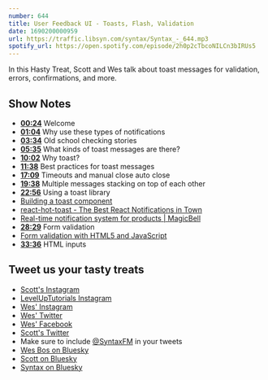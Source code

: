 ```yaml
---
number: 644
title: User Feedback UI - Toasts, Flash, Validation
date: 1690200000959
url: https://traffic.libsyn.com/syntax/Syntax_-_644.mp3
spotify_url: https://open.spotify.com/episode/2h0p2cTbcoNILCn3bIRUs5
---
```


In this Hasty Treat, Scott and Wes talk about toast messages for validation, errors, confirmations, and more.

## Show Notes

* **[00:24](#t=00:24)** Welcome
* **[01:04](#t=01:04)** Why use these types of notifications
* **[03:34](#t=03:34)** Old school checking stories
* **[05:35](#t=05:35)** What kinds of toast messages are there?
* **[10:02](#t=10:02)** Why toast?
* **[11:38](#t=11:38)** Best practices for toast messages
* **[17:09](#t=17:09)** Timeouts and manual close auto close
* **[19:38](#t=19:38)** Multiple messages stacking on top of each other
* **[22:56](#t=22:56)** Using a toast library
* [Building a toast component](https://web.dev/building-a-toast-component/)
* [react-hot-toast - The Best React Notifications in Town](https://react-hot-toast.com/)
* [Real-time notification system for products | MagicBell](https://www.magicbell.com/)
* **[28:29](#t=28:29)** Form validation
* [Form validation with HTML5 and JavaScript](https://www.freecodecamp.org/news/form-validation-with-html5-and-javascript/)
* **[33:36](#t=33:36)** HTML inputs

## Tweet us your tasty treats

* [Scott's Instagram](https://www.instagram.com/stolinski/)
* [LevelUpTutorials Instagram](https://www.instagram.com/LevelUpTutorials/)
* [Wes' Instagram](https://www.instagram.com/wesbos/)
* [Wes' Twitter](https://twitter.com/wesbos)
* [Wes' Facebook](https://www.facebook.com/wesbos.developer)
* [Scott's Twitter](https://twitter.com/stolinski)
* Make sure to include [@SyntaxFM](https://twitter.com/SyntaxFM) in your tweets
* [Wes Bos on Bluesky](https://bsky.app/profile/wesbos.com)
* [Scott on Bluesky](https://bsky.app/profile/tolin.ski)
* [Syntax on Bluesky](https://bsky.app/profile/syntax.fm)
